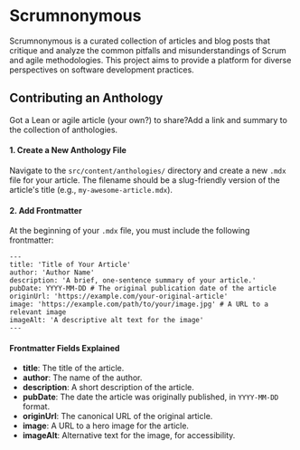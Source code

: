 # Scrumnonymous

Scrumnonymous is a curated collection of articles and blog posts that critique and analyze the common pitfalls and misunderstandings of Scrum and agile methodologies. This project aims to provide a platform for diverse perspectives on software development practices.

## Contributing an Anthology

Got a Lean or agile article (your own?) to share?Add a link and summary to the collection of anthologies.

#### 1. Create a New Anthology File

Navigate to the `src/content/anthologies/` directory and create a new `.mdx` file for your article. The filename should be a slug-friendly version of the article's title (e.g., `my-awesome-article.mdx`).

#### 2. Add Frontmatter

At the beginning of your `.mdx` file, you must include the following frontmatter:

```mdx
---
title: 'Title of Your Article'
author: 'Author Name'
description: 'A brief, one-sentence summary of your article.'
pubDate: YYYY-MM-DD # The original publication date of the article
originUrl: 'https://example.com/your-original-article'
image: 'https://example.com/path/to/your/image.jpg' # A URL to a relevant image
imageAlt: 'A descriptive alt text for the image'
---
```

#### Frontmatter Fields Explained

-   **title**: The title of the article.
-   **author**: The name of the author.
-   **description**: A short description of the article.
-   **pubDate**: The date the article was originally published, in `YYYY-MM-DD` format.
-   **originUrl**: The canonical URL of the original article.
-   **image**: A URL to a hero image for the article.
-   **imageAlt**: Alternative text for the image, for accessibility.
